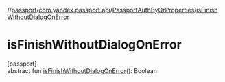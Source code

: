 //[passport](../../../index.md)/[com.yandex.passport.api](../index.md)/[PassportAuthByQrProperties](index.md)/[isFinishWithoutDialogOnError](is-finish-without-dialog-on-error.md)

# isFinishWithoutDialogOnError

[passport]\
abstract fun [isFinishWithoutDialogOnError](is-finish-without-dialog-on-error.md)(): Boolean
